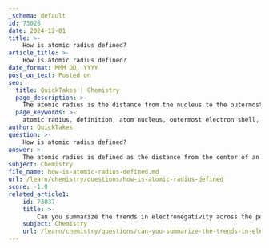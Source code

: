 ```yaml
---
_schema: default
id: 73028
date: 2024-12-01
title: >-
    How is atomic radius defined?
article_title: >-
    How is atomic radius defined?
date_format: MMM DD, YYYY
post_on_text: Posted on
seo:
  title: QuickTakes | Chemistry
  page_description: >-
    The atomic radius is the distance from the nucleus to the outermost electron shell of an atom, measured in picometers, with various definitions based on bonding types and atomic structure.
  page_keywords: >-
    atomic radius, definition, atom nucleus, outermost electron shell, picometers, covalent radius, Van der Waals radius, metallic radius, diatomic molecule, electron cloud, nuclear charge, chemical bonding, hydrogen, size of atoms, chemical reactions
author: QuickTakes
question: >-
    How is atomic radius defined?
answer: >-
    The atomic radius is defined as the distance from the center of an atom's nucleus to the outermost electron shell. It is typically measured in picometers (pm), which are equal to $10^{-12}$ meters. Since atoms do not have a rigid boundary, the atomic radius can be conceptualized in several ways, leading to various definitions, such as the covalent radius, Van der Waals radius, and metallic radius.\n\nOne common definition states that the atomic radius is half the distance between the nuclei of two identical atoms that are bonded together. This means that in a diatomic molecule, the atomic radius can be calculated as:\n\n$$\nr = \frac{d}{2}\n$$\n\nwhere $r$ is the atomic radius and $d$ is the distance between the two nuclei.\n\nThe atomic radius can also be understood as the average distance from the nucleus to the outermost electron cloud, which is not a well-defined physical boundary but rather a probabilistic region where electrons are likely to be found. The atomic radius varies among different elements and is influenced by factors such as nuclear charge, the number of electron shells, and the type of chemical bonding involved (metallic, ionic, or covalent).\n\nFor example, the atomic radius of hydrogen is approximately 53 pm, indicating the distance from the nucleus to its outermost electron shell. Overall, the concept of atomic radius is crucial for understanding the size of atoms and their behavior in chemical reactions and bonding.
subject: Chemistry
file_name: how-is-atomic-radius-defined.md
url: /learn/chemistry/questions/how-is-atomic-radius-defined
score: -1.0
related_article1:
    id: 73037
    title: >-
        Can you summarize the trends in electronegativity across the periodic table?
    subject: Chemistry
    url: /learn/chemistry/questions/can-you-summarize-the-trends-in-electronegativity-across-the-periodic-table
---
```


&nbsp;